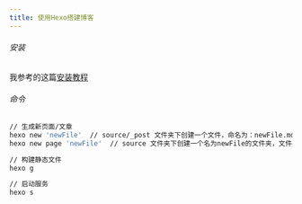 ```yaml
---
title: 使用Hexo搭建博客
---
```

###### 安装 
我参考的这篇[安装教程](https://godweiyang.com/2018/04/13/hexo-blog/)

###### 命令
``` bash
// 生成新页面/文章
hexo new 'newFile'  // source/_post 文件夹下创建一个文件，命名为：newFile.md
hexo new page 'newFile'  // source 文件夹下创建一个名为newFile的文件夹，文件夹下的index.md为页面内容

// 构建静态文件
hexo g

// 启动服务
hexo s
```
